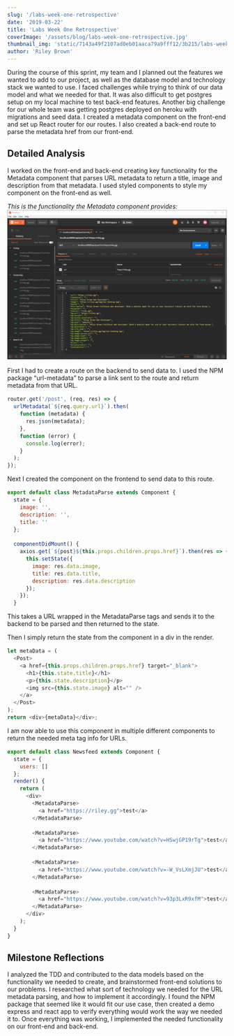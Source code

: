 ```yaml
---
slug: '/labs-week-one-retrospective'
date: '2019-03-22'
title: 'Labs Week One Retrospective'
coverImage: '/assets/blog/labs-week-one-retrospective.jpg'
thumbnail_img: 'static/7143a49f2107ad0eb01aaca79a9fff12/3b215/labs-week-one-retrospective.jpg'
author: 'Riley Brown'
---
```


During the course of this sprint, my team and I planned out the features we wanted to add to our project, as well as the database model and technology stack we wanted to use. I faced challenges while trying to think of our data model and what we needed for that. It was also difficult to get postgres setup on my local machine to test back-end features. Another big challenge for our whole team was getting postgres deployed on heroku with migrations and seed data. I created a metadata component on the front-end and set up React router for our routes. I also created a back-end route to parse the metadata href from our front-end.

<h2 class="blog-text-center">Detailed Analysis</h2>

I worked on the front-end and back-end creating key functionality for the Metadata component that parses URL metadata to return a title, image and description from that metadata. I used styled components to style my component on the front-end as well.

_This is the functionality the Metadata component provides:_
![Post Man](postman.png)

First I had to create a route on the backend to send data to. I used the NPM package “url-metadata” to parse a link sent to the route and return metadata from that URL.

```js
router.get('/post', (req, res) => {
  urlMetadata(`${req.query.url}`).then(
    function (metadata) {
      res.json(metadata);
    },
    function (error) {
      console.log(error);
    }
  );
});
```

Next I created the component on the frontend to send data to this route.

```js
export default class MetadataParse extends Component {
  state = {
    image: '',
    description: '',
    title: ''
  };

  componentDidMount() {
    axios.get(`${post}${this.props.children.props.href}`).then(res => {
      this.setState({
        image: res.data.image,
        title: res.data.title,
        description: res.data.description
      });
    });
  }
```

This takes a URL wrapped in the MetadataParse tags and sends it to the backend to be parsed and then returned to the state.

Then I simply return the state from the component in a div in the render.

```js
let metaData = (
  <Post>
    <a href={this.props.children.props.href} target="_blank">
      <h1>{this.state.title}</h1>
      <p>{this.state.description}</p>
      <img src={this.state.image} alt="" />
    </a>
  </Post>
);
return <div>{metaData}</div>;
```

I am now able to use this component in multiple different components to return the needed meta tag info for URLs.

```js
export default class Newsfeed extends Component {
  state = {
    users: []
  };
  render() {
    return (
      <div>
        <MetadataParse>
          <a href="https://riley.gg">test</a>
        </MetadataParse>

        <MetadataParse>
          <a href="https://www.youtube.com/watch?v=HSwjGP19rTg">test</a>
        </MetadataParse>

        <MetadataParse>
          <a href="https://www.youtube.com/watch?v=-W_VsLXmjJU">test</a>
        </MetadataParse>

        <MetadataParse>
          <a href="https://www.youtube.com/watch?v=93p3LxR9xfM">test</a>
        </MetadataParse>
      </div>
    );
  }
}
```

<h2 class="blog-text-center">Milestone Reflections</h2>

I analyzed the TDD and contributed to the data models based on the functionality we needed to create, and brainstormed front-end solutions to our problems. I researched what sort of technology we needed for the URL metadata parsing, and how to implement it accordingly. I found the NPM package that seemed like it would fit our use case, then created a demo express and react app to verify everything would work the
way we needed it to. Once everything was working, I implemented the needed functionality on our front-end and back-end.
